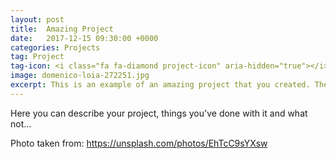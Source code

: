 ```yaml
---
layout: post
title:  Amazing Project
date:   2017-12-15 09:30:00 +0000
categories: Projects
tag: Project
tag-icon: <i class="fa fa-diamond project-icon" aria-hidden="true"></i>
image: domenico-loia-272251.jpg
excerpt: This is an example of an amazing project that you created. The excerpt should be a few lines long. The cool picture was taken by Domenico Loia on Upsplash
---
```



Here you can describe your project, things you've done with it and what not...

Photo taken from: https://unsplash.com/photos/EhTcC9sYXsw
